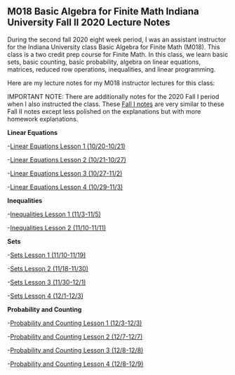## M018 Basic Algebra for Finite Math Indiana University Fall II 2020 Lecture Notes

During the second fall 2020 eight week period, I was an assistant instructor for the Indiana University class Basic Algebra for Finite Math (M018). This class is a two credit prep course for Finite Math. In this class, we learn basic sets, basic counting, basic probability, algebra on linear equations, matrices, reduced row operations, inequalities, and linear programming.

Here are my lecture notes for my M018 instructor lectures for this class:

IMPORTANT NOTE: There are additionally notes for the 2020 Fall I period when I also instructed the class. These [Fall I notes](https://agoodlad-instructor-notes.github.io/m018-fall-i-2020) are very similar to these Fall II notes except less polished on the explanations but with more homework explanations.

**Linear Equations**

-[Linear Equations Lesson 1 (10/20-10/21)](https://agoodlad-instructor-notes.github.io/m018-fall-ii-2020/linear-equations-lesson-1.pdf)

-[Linear Equations Lesson 2 (10/21-10/27)](https://agoodlad-instructor-notes.github.io/m018-fall-ii-2020/linear-equations-lesson-2.pdf)

-[Linear Equations Lesson 3 (10/27-11/2)](https://agoodlad-instructor-notes.github.io/m018-fall-ii-2020/linear-equations-lesson-3.pdf)

-[Linear Equations Lesson 4 (10/29-11/3)](https://agoodlad-instructor-notes.github.io/m018-fall-ii-2020/linear-equations-lesson-4.pdf)

**Inequalities**

-[Inequalities Lesson 1 (11/3-11/5)](https://agoodlad-instructor-notes.github.io/m018-fall-ii-2020/inequalities-lesson-1.pdf)

-[Inequalities Lesson 2 (11/10-11/11)](https://agoodlad-instructor-notes.github.io/m018-fall-ii-2020/inequalities-lesson-2.pdf)

**Sets**

-[Sets Lesson 1 (11/10-11/19)](https://agoodlad-instructor-notes.github.io/m018-fall-ii-2020/sets-lesson-1.pdf)

-[Sets Lesson 2 (11/18-11/30)](https://agoodlad-instructor-notes.github.io/m018-fall-ii-2020/sets-lesson-2.pdf)

-[Sets Lesson 3 (11/30-12/1)](https://agoodlad-instructor-notes.github.io/m018-fall-ii-2020/sets-lesson-3.pdf)

-[Sets Lesson 4 (12/1-12/3)](https://agoodlad-instructor-notes.github.io/m018-fall-ii-2020/sets-lesson-4.pdf)

**Probability and Counting**

-[Probability and Counting Lesson 1 (12/3-12/3)](https://agoodlad-instructor-notes.github.io/m018-fall-ii-2020/probability-and-counting-lesson-1.pdf)

-[Probability and Counting Lesson 2 (12/7-12/7)](https://agoodlad-instructor-notes.github.io/m018-fall-ii-2020/probability-and-counting-lesson-2.pdf)

-[Probability and Counting Lesson 3 (12/8-12/8)](https://agoodlad-instructor-notes.github.io/m018-fall-ii-2020/probability-and-counting-lesson-3.pdf)

-[Probability and Counting Lesson 4 (12/8-12/9)](https://agoodlad-instructor-notes.github.io/m018-fall-ii-2020/probability-and-counting-lesson-4.pdf)
